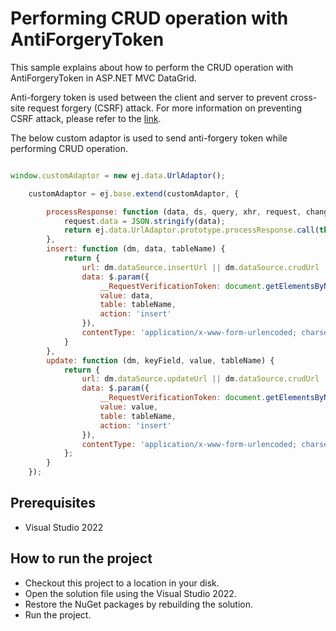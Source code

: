 # Performing CRUD operation with AntiForgeryToken

This sample explains about how to perform the CRUD operation with AntiForgeryToken in ASP.NET MVC DataGrid.

Anti-forgery token is used between the client and server to prevent cross-site request forgery (CSRF) attack. For more information on preventing CSRF attack, please refer to the
[link]( https://docs.microsoft.com/en-us/aspnet/core/security/anti-request-forgery?view=aspnetcore-2.1#authentication-fundamentals).

The below custom adaptor is used to send anti-forgery token while performing CRUD operation.

```javascript

window.customAdaptor = new ej.data.UrlAdaptor();

    customAdaptor = ej.base.extend(customAdaptor, {

        processResponse: function (data, ds, query, xhr, request, changes) {
            request.data = JSON.stringify(data);
            return ej.data.UrlAdaptor.prototype.processResponse.call(this,data, ds, query, xhr, request, changes)
        },
        insert: function (dm, data, tableName) {
            return { 
                url: dm.dataSource.insertUrl || dm.dataSource.crudUrl || dm.dataSource.url,
                data: $.param({
                    __RequestVerificationToken: document.getElementsByName("__RequestVerificationToken")[0].value,
                    value: data,
                    table: tableName,
                    action: 'insert'
                }),
                contentType: 'application/x-www-form-urlencoded; charset=UTF-8'
            }
        },
        update: function (dm, keyField, value, tableName) {
            return {
                url: dm.dataSource.updateUrl || dm.dataSource.crudUrl || dm.dataSource.url,
                data: $.param({
                    __RequestVerificationToken: document.getElementsByName("__RequestVerificationToken")[0].value,
                    value: value,
                    table: tableName,
                    action: 'insert'
                }),
                contentType: 'application/x-www-form-urlencoded; charset=UTF-8'
            };
        }
    });

```

## Prerequisites

* Visual Studio 2022

## How to run the project

* Checkout this project to a location in your disk.
* Open the solution file using the Visual Studio 2022.
* Restore the NuGet packages by rebuilding the solution.
* Run the project.
